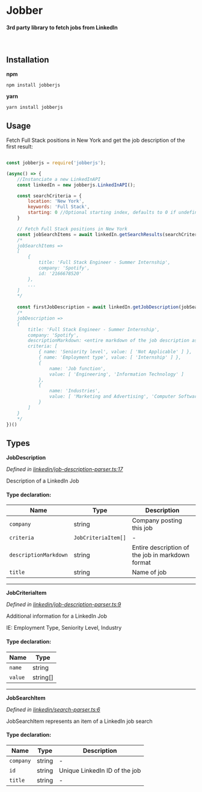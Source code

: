 # Jobber
#### 3rd party library to fetch jobs from LinkedIn
<br/>

## Installation

**npm**

`npm install jobberjs`

**yarn**

`yarn install jobberjs`

## Usage
Fetch Full Stack positions in New York and get the job description of the first result:
```javascript

const jobberjs = require('jobberjs');

(async() => {
    //Instanciate a new LinkedInAPI
    const linkedIn = new jobberjs.LinkedInAPI();

    const searchCriteria = {
        location: 'New York',
        keywords: 'Full Stack',
        starting: 0 //Optional starting index, defaults to 0 if undefined
    }

    // Fetch Full Stack positions in New York
    const jobSearchItems = await linkedIn.getSearchResults(searchCriteria);
    /*
    jobSearchItems =>
    [
        {
            title: 'Full Stack Engineer - Summer Internship',
            company: 'Spotify',
            id: '2166678520'
        },
        ...
    ]
    */
    
    const firstJobDescription = await linkedIn.getJobDescription(jobSearchItems[0]);
    /*
    jobDescription =>
    {
        title: 'Full Stack Engineer - Summer Internship',
        company: 'Spotify',
        descriptionMarkdown: <entire markdown of the job description as a string>,
        criteria: [
            { name: 'Seniority level', value: [ 'Not Applicable' ] },
            { name: 'Employment type', value: [ 'Internship' ] },
            {
                name: 'Job function',
                value: [ 'Engineering', 'Information Technology' ]
            },
            {
                name: 'Industries',
                value: [ 'Marketing and Advertising', 'Computer Software', 'Internet' ]
            }
        ]
    }
    */
})()
```

## Types

**JobDescription**

*Defined in [linkedin/job-description-parser.ts:17](https://github.com/ashindlecker/jobber/tree/master/src/linkedin/job-description-parser.ts#L17)*

Description of a LinkedIn Job

#### Type declaration:

Name | Type | Description |
------ | ------ | ------ |
`company` | string | Company posting this job |
`criteria` | `JobCriteriaItem[]` | - |
`descriptionMarkdown` | string | Entire description of the job in markdown format |
`title` | string | Name of job |

---
**JobCriteriaItem**

*Defined in [linkedin/job-description-parser.ts:9](https://github.com/ashindlecker/jobber/tree/master/src/linkedin/job-description-parser.ts#L9)*

Additional information for a LinkedIn Job

IE: Employment Type, Seniority Level, Industry

#### Type declaration:

Name | Type |
------ | ------ |
`name` | string |
`value` | string[] |

---
**JobSearchItem**

*Defined in [linkedin/search-parser.ts:6](https://github.com/ashindlecker/jobber/tree/master/src/linkedin/search-parser.ts#L6)*

JobSearchItem represents an item of a LinkedIn job search

#### Type declaration:

Name | Type | Description |
------ | ------ | ------ |
`company` | string | - |
`id` | string | Unique LinkedIn ID of the job |
`title` | string | - |